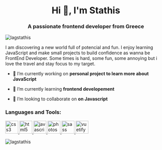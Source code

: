<h1 align="center">Hi 👋, I'm Stathis</h1>
<h3 align="center">A passionate frontend developer from Greece</h3>

<p align="left"> <img src="https://komarev.com/ghpvc/?username=lagstathis&label=Profile%20views&color=0e75b6&style=flat" alt="lagstathis" /> </p>

I am discovering a new world full of potencial and fun. I enjoy learning JavaScript and make small projects to  build confidence  as wanna be FrontEnd Developer. Some times is hard, some fun, some annoying but i love the travel and stay focus to my target. 

- 🔭 I’m currently working on **personal project to learn more about JavaScript**

- 🌱 I’m currently learning **frontend developement**

- 👯 I’m looking to collaborate on **on Javascript**


<h3 align="left">Languages and Tools:</h3>
<p align="left"> <a href="https://www.w3schools.com/css/" target="_blank"> <img src="https://devicons.github.io/devicon/devicon.git/icons/css3/css3-original-wordmark.svg" alt="css3" width="40" height="40"/> </a> <a href="https://www.w3.org/html/" target="_blank"> <img src="https://devicons.github.io/devicon/devicon.git/icons/html5/html5-original-wordmark.svg" alt="html5" width="40" height="40"/> </a> <a href="https://developer.mozilla.org/en-US/docs/Web/JavaScript" target="_blank"> <img src="https://devicons.github.io/devicon/devicon.git/icons/javascript/javascript-original.svg" alt="javascript" width="40" height="40"/> </a> <a href="https://www.photoshop.com/en" target="_blank"> <img src="https://devicons.github.io/devicon/devicon.git/icons/photoshop/photoshop-plain.svg" alt="photoshop" width="40" height="40"/> </a> <a href="https://sass-lang.com" target="_blank"> <img src="https://devicons.github.io/devicon/devicon.git/icons/sass/sass-original.svg" alt="sass" width="40" height="40"/> </a> <a href="https://vuetifyjs.com/en/" target="_blank"> <img src="https://bestofjs.org/logos/vuetify.svg" alt="vuetify" width="40" height="40"/> </a> </p>



<p><img align="center" src="https://github-readme-stats.vercel.app/api/top-langs?username=lagstathis&show_icons=true&locale=en&layout=compact" alt="lagstathis" /></p>
